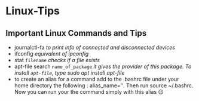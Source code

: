 # Linux-Tips


## Important Linux Commands and Tips

* journalctl-fa  *to print info of connected and disconnected devices*
* ifconfig  *equivalent of ipconfig*
* stat `filename` *checks if a file exists*
* apt-file search `name_of_package` *it gives the provider of this package. To install `apt-file`, type sudo apt install apt-file*
* to create an alias for a command add to the .bashrc file under your home directory the following :
alias_name='<command>'. Then run source ~/.bashrc. Now you can run your the command simply with this alias :wink:
